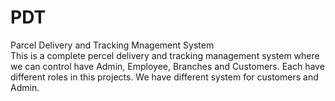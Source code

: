 # PDT
Parcel Delivery and Tracking Mnagement System <br>
This is a complete percel delivery and tracking management system where we can control have Admin, Employee, Branches and Customers. Each have different roles in this projects. We have different system for customers and Admin. 
